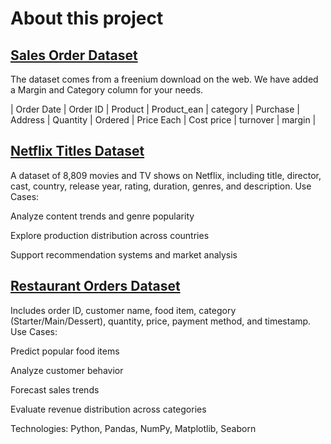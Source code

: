 # About this project

## [Sales Order Dataset](https://www.kaggle.com/datasets/vincentcornlius/sales-orders/data)
The dataset comes from a freenium download on the web.
We have added a Margin and Category column for your needs.

| Order Date | Order ID | Product | Product_ean | category | Purchase | Address | Quantity | Ordered | Price Each | Cost price | turnover | margin |

## [Netflix Titles Dataset](https://www.kaggle.com/datasets/rahulvyasm/netflix-movies-and-tv-shows)
A dataset of 8,809 movies and TV shows on Netflix, including title, director, cast, country, release year, rating, duration, genres, and description.
Use Cases:

Analyze content trends and genre popularity

Explore production distribution across countries

Support recommendation systems and market analysis

## [Restaurant Orders Dataset](https://www.kaggle.com/datasets/haseebindata/restaurant-orders/)
Includes order ID, customer name, food item, category (Starter/Main/Dessert), quantity, price, payment method, and timestamp.
Use Cases:

Predict popular food items

Analyze customer behavior

Forecast sales trends

Evaluate revenue distribution across categories

Technologies: Python, Pandas, NumPy, Matplotlib, Seaborn